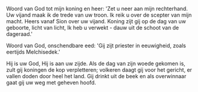 Woord van God
tot mijn koning en heer:
'Zet u neer
aan mijn rechterhand.
Uw vijand maak ik
de trede van uw troon.
Ik reik u over
de scepter van mijn macht.
Heers vanaf Sion
over uw vijand.
Koning zijt gij
op de dag van uw geboorte,
licht van licht,
Ik heb u verwekt -
dauw uit de schoot
van de dageraad.'

Woord van God,
onschendbare eed:
'Gij zijt priester
in eeuwigheid,
zoals eertijds
Melchisedek.'

Hij is uw God,
Hij is aan uw zijde.
Als de dag van zijn
woede gekomen is,
zult gij koningen
de kop verpletteren;
volkeren daagt gij
voor het gericht,
er vallen doden
door heel het land.
Gij drinkt uit de beek
en als overwinnaar
gaat gij uw weg
met geheven hoofd.